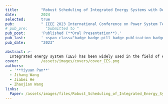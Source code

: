 ```yaml
---
title:          "Robust Scheduling of Integrated Energy Systems with Decision-Dependent Uncertainties"
date:           2024
selected:       true
pub:            " IEEE 2023 International Conference on Power System Technology (PowerCon)"
# pub_pre:        "Submitted to "
pub_post:       'Published (**Oral Presentation**).'
pub_last:       ' <span class="badge badge-pill badge-publication badge-success">Power Pitch</span>'
pub_date:       "2023"

abstract: >-
  Integrated energy system (IES) has been widely used in the field of energy supply due to the high efficiency of energy utilization. However, its economic operation is challenged by different uncertainties in the system. This paper establishes a multi-stage robust optimization model for IES with both decision-independent uncertainties (DIUs) and decision-dependent uncertainties (DDUs).  Because some uncertainties in IES are affected by the decision, such as the price, they are modeled as DDUs. To solve the complicated scheduling problem with DDUs, an improved column-and-constraint generation (C&CG) algorithm is proposed. Finally, a 33 nodes system with 24 time slots is utilized to verify the efficacy of our design. 
cover:          /assets/images/covers/cover_IES.png
authors:
  - '**Yiyuan Pan**'
  - Jihang Wang
  - Jiabei He
  - Zhaojian Wang
links:
  Paper: /assets/images/files/Robust_Scheduling_of_Integrated_Energy_Systems_with_Decision-dependent_Uncertainties.pdf
---
```

